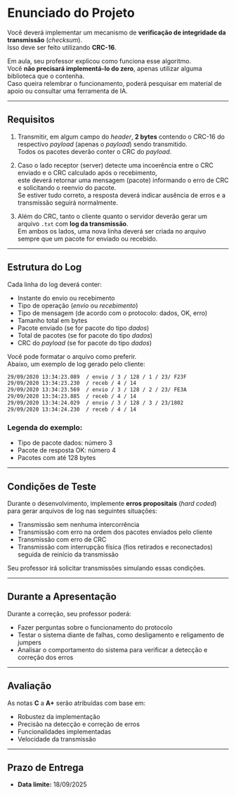 # Enunciado do Projeto

Você deverá implementar um mecanismo de **verificação de integridade da transmissão** (*checksum*).  
Isso deve ser feito utilizando **CRC-16**.

Em aula, seu professor explicou como funciona esse algoritmo.  
Você **não precisará implementá-lo do zero**, apenas utilizar alguma biblioteca que o contenha.  
Caso queira relembrar o funcionamento, poderá pesquisar em material de apoio ou consultar uma ferramenta de IA.

---

## Requisitos

1. Transmitir, em algum campo do *header*, **2 bytes** contendo o CRC-16 do respectivo *payload* (apenas o *payload*) sendo transmitido.  
   Todos os pacotes deverão conter o CRC do *payload*.  

2. Caso o lado receptor (server) detecte uma incoerência entre o CRC enviado e o CRC calculado após o recebimento,  
   este deverá retornar uma mensagem (pacote) informando o erro de CRC e solicitando o reenvio do pacote.  
   Se estiver tudo correto, a resposta deverá indicar ausência de erros e a transmissão seguirá normalmente.  

3. Além do CRC, tanto o cliente quanto o servidor deverão gerar um arquivo `.txt` com **log da transmissão**.  
   Em ambos os lados, uma nova linha deverá ser criada no arquivo sempre que um pacote for enviado ou recebido.  

---

## Estrutura do Log

Cada linha do log deverá conter:

- Instante do envio ou recebimento  
- Tipo de operação (*envio* ou *recebimento*)  
- Tipo de mensagem (de acordo com o protocolo: dados, OK, erro)  
- Tamanho total em bytes  
- Pacote enviado (se for pacote do tipo *dados*)  
- Total de pacotes (se for pacote do tipo *dados*)  
- CRC do *payload* (se for pacote do tipo *dados*)  

Você pode formatar o arquivo como preferir.  
Abaixo, um exemplo de log gerado pelo cliente:

```bash
29/09/2020 13:34:23.089  / envio / 3 / 128 / 1 / 23/ F23F  
29/09/2020 13:34:23.230  / receb / 4 / 14  
29/09/2020 13:34:23.569  / envio / 3 / 128 / 2 / 23/ FE3A  
29/09/2020 13:34:23.885  / receb / 4 / 14  
29/09/2020 13:34:24.029  / envio / 3 / 128 / 3 / 23/1802  
29/09/2020 13:34:24.230  / receb / 4 / 14  
```

### Legenda do exemplo:

- Tipo de pacote dados: número 3
- Pacote de resposta OK: número 4
- Pacotes com até 128 bytes

---

## Condições de Teste

Durante o desenvolvimento, implemente **erros propositais** (*hard coded*) para gerar arquivos de log nas seguintes situações:

- Transmissão sem nenhuma intercorrência  
- Transmissão com erro na ordem dos pacotes enviados pelo cliente  
- Transmissão com erro de CRC  
- Transmissão com interrupção física (fios retirados e reconectados) seguida de reinício da transmissão  

Seu professor irá solicitar transmissões simulando essas condições.

---

## Durante a Apresentação

Durante a correção, seu professor poderá:
- Fazer perguntas sobre o funcionamento do protocolo
- Testar o sistema diante de falhas, como desligamento e religamento de jumpers
- Analisar o comportamento do sistema para verificar a detecção e correção dos erros

---

## Avaliação

As notas **C** a **A+** serão atribuídas com base em:

- Robustez da implementação
- Precisão na detecção e correção de erros
- Funcionalidades implementadas
- Velocidade da transmissão

---

## Prazo de Entrega

- **Data limite:** 18/09/2025